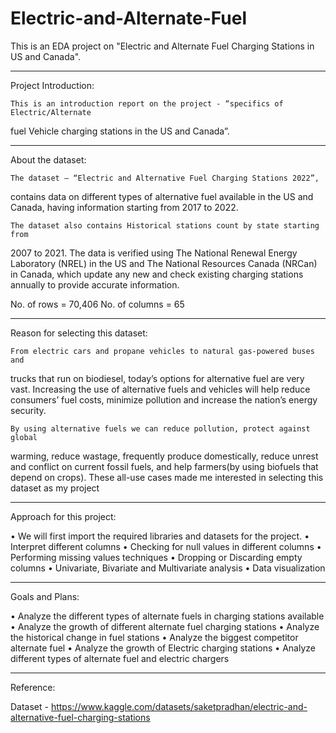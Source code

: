 # Electric-and-Alternate-Fuel
This is an EDA project on "Electric and Alternate Fuel Charging Stations in US and Canada".

---------------------
Project Introduction:

    This is an introduction report on the project - “specifics of Electric/Alternate 
fuel Vehicle charging stations in the US and Canada”. 

---------------------
About the dataset: 

    The dataset – “Electric and Alternative Fuel Charging Stations 2022”, 
contains data on different types of alternative fuel available in the US and Canada, 
having information starting from 2017 to 2022.

    The dataset also contains Historical stations count by state starting from 
2007 to 2021. The data is verified using The National Renewal Energy Laboratory
(NREL) in the US and The National Resources Canada (NRCan) in Canada, which 
update any new and check existing charging stations annually to provide accurate 
information.

No. of rows = 70,406
No. of columns = 65

---------------------

Reason for selecting this dataset:

    From electric cars and propane vehicles to natural gas-powered buses and 
trucks that run on biodiesel, today’s options for alternative fuel are very vast.
Increasing the use of alternative fuels and vehicles will help reduce consumers’ fuel 
costs, minimize pollution and increase the nation’s energy security.

    By using alternative fuels we can reduce pollution, protect against global 
warming, reduce wastage, frequently produce domestically, reduce unrest and 
conflict on current fossil fuels, and help farmers(by using biofuels that depend on 
crops). These all-use cases made me interested in selecting this dataset as my 
project

--------------------

Approach for this project:

• We will first import the required libraries and datasets for the project.
• Interpret different columns
• Checking for null values in different columns
• Performing missing values techniques
• Dropping or Discarding empty columns
• Univariate, Bivariate and Multivariate analysis
• Data visualization

--------------------

Goals and Plans:

• Analyze the different types of alternate fuels in charging stations available
• Analyze the growth of different alternate fuel charging stations
• Analyze the historical change in fuel stations
• Analyze the biggest competitor alternate fuel 
• Analyze the growth of Electric charging stations
• Analyze different types of alternate fuel and electric chargers

-------------------

Reference:

Dataset - https://www.kaggle.com/datasets/saketpradhan/electric-and-alternative-fuel-charging-stations
